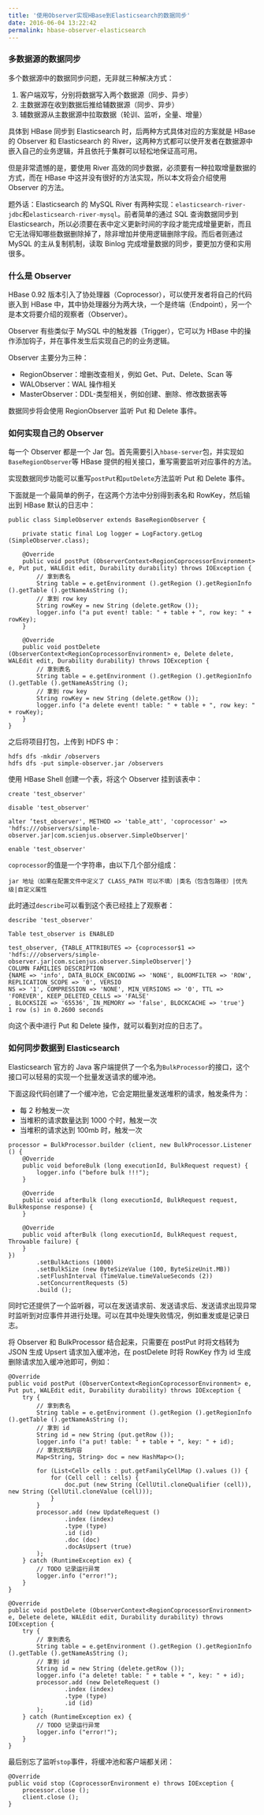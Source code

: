 ```yaml
---
title: '使用Observer实现HBase到Elasticsearch的数据同步'
date: 2016-06-04 13:22:42
permalink: hbase-observer-elasticsearch
---
```


### 多数据源的数据同步

 多个数据源中的数据同步问题，无非就三种解决方式：

1. 客户端双写，分别将数据写入两个数据源（同步、异步）
2. 主数据源在收到数据后推给辅数据源（同步、异步）
3. 辅数据源从主数据源中拉取数据（轮训、监听，全量、增量）

 具体到 HBase 同步到 Elasticsearch 时，后两种方式具体对应的方案就是 HBase 的 Observer 和 Elasticsearch 的 River，这两种方式都可以使开发者在数据源中嵌入自己的业务逻辑，并且依托于集群可以轻松地保证高可用。

 但是非常遗憾的是，要使用 River 高效的同步数据，必须要有一种拉取增量数据的方式，而在 HBase 中这并没有很好的方法实现，所以本文将会介绍使用 Observer 的方法。

 题外话：Elasticsearch 的 MySQL River 有两种实现：`elasticsearch-river-jdbc`和`elasticsearch-river-mysql`。前者简单的通过 SQL 查询数据同步到 Elasticsearch，所以必须要在表中定义更新时间的字段才能完成增量更新，而且它无法得知哪些数据删除掉了，除非增加并使用逻辑删除字段。而后者则通过 MySQL 的主从复制机制，读取 Binlog 完成增量数据的同步，要更加方便和实用很多。

### 什么是 Observer

HBase 0.92 版本引入了协处理器（Coprocessor），可以使开发者将自己的代码嵌入到 HBase 中，其中协处理器分为两大块，一个是终端（Endpoint），另一个是本文将要介绍的观察者（Observer）。

Observer 有些类似于 MySQL 中的触发器（Trigger），它可以为 HBase 中的操作添加钩子，并在事件发生后实现自己的的业务逻辑。

Observer 主要分为三种：

- RegionObserver：增删改查相关，例如 Get、Put、Delete、Scan 等
- WALObserver：WAL 操作相关
- MasterObserver：DDL-类型相关，例如创建、删除、修改数据表等

 数据同步将会使用 RegionObserver 监听 Put 和 Delete 事件。

### 如何实现自己的 Observer

 每一个 Observer 都是一个 Jar 包。首先需要引入`hbase-server`包，并实现如`BaseRegionObserver`等 HBase 提供的相关接口，重写需要监听对应事件的方法。

 实现数据同步功能可以重写`postPut`和`putDelete`方法监听 Put 和 Delete 事件。

 下面就是一个最简单的例子，在这两个方法中分别得到表名和 RowKey，然后输出到 HBase 默认的日志中：

```
public class SimpleObserver extends BaseRegionObserver {

    private static final Log logger = LogFactory.getLog (SimpleObserver.class);

    @Override
    public void postPut (ObserverContext<RegionCoprocessorEnvironment> e, Put put, WALEdit edit, Durability durability) throws IOException {
        // 拿到表名
        String table = e.getEnvironment ().getRegion ().getRegionInfo ().getTable ().getNameAsString ();
        // 拿到 row key
        String rowKey = new String (delete.getRow ());
        logger.info ("a put event! table: " + table + ", row key: " + rowKey);
    }

    @Override
    public void postDelete (ObserverContext<RegionCoprocessorEnvironment> e, Delete delete, WALEdit edit, Durability durability) throws IOException {
        // 拿到表名
        String table = e.getEnvironment ().getRegion ().getRegionInfo ().getTable ().getNameAsString ();
        // 拿到 row key
        String rowKey = new String (delete.getRow ());
        logger.info ("a delete event! table: " + table + ", row key: " + rowKey);
    }
}
```

 之后将项目打包，上传到 HDFS 中：

```
hdfs dfs -mkdir /observers
hdfs dfs -put simple-observer.jar /observers
```

 使用 HBase Shell 创建一个表，将这个 Observer 挂到该表中：

```
create 'test_observer'

disable 'test_observer'

alter ‘test_observer', METHOD => 'table_att', 'coprocessor' => 'hdfs:///observers/simple-observer.jar|com.scienjus.observer.SimpleObserver|'

enable 'test_observer'
```

`coprocessor`的值是一个字符串，由以下几个部分组成：

```
jar 地址（如果在配置文件中定义了 CLASS_PATH 可以不填）|类名（包含包路径）|优先级|自定义属性
```

 此时通过`describe`可以看到这个表已经挂上了观察者：

```
describe 'test_observer'

Table test_observer is ENABLED

test_observer, {TABLE_ATTRIBUTES => {coprocessor$1 => 'hdfs:///observers/simple-observer.jar|com.scienjus.observer.SimpleObserver|'}
COLUMN FAMILIES DESCRIPTION
{NAME => 'info', DATA_BLOCK_ENCODING => 'NONE', BLOOMFILTER => 'ROW', REPLICATION_SCOPE => '0', VERSIO
NS => '1', COMPRESSION => 'NONE', MIN_VERSIONS => '0', TTL => 'FOREVER', KEEP_DELETED_CELLS => 'FALSE'
, BLOCKSIZE => '65536', IN_MEMORY => 'false', BLOCKCACHE => 'true'}
1 row (s) in 0.2600 seconds
```

 向这个表中进行 Put 和 Delete 操作，就可以看到对应的日志了。

### 如何同步数据到 Elasticsearch

Elasticsearch 官方的 Java 客户端提供了一个名为`BulkProcessor`的接口，这个接口可以轻易的实现一个批量发送请求的缓冲池。

 下面这段代码创建了一个缓冲池，它会定期批量发送堆积的请求，触发条件为：

- 每 2 秒触发一次
- 当堆积的请求数量达到 1000 个时，触发一次
- 当堆积的请求达到 100mb 时，触发一次

```
processor = BulkProcessor.builder (client, new BulkProcessor.Listener () {
    @Override
    public void beforeBulk (long executionId, BulkRequest request) {
        logger.info ("before bulk !!!");
    }

    @Override
    public void afterBulk (long executionId, BulkRequest request, BulkResponse response) {
    }

    @Override
    public void afterBulk (long executionId, BulkRequest request, Throwable failure) {
    }
})
        .setBulkActions (1000)
        .setBulkSize (new ByteSizeValue (100, ByteSizeUnit.MB))
        .setFlushInterval (TimeValue.timeValueSeconds (2))
        .setConcurrentRequests (5)
        .build ();
```

 同时它还提供了一个监听器，可以在发送请求前、发送请求后、发送请求出现异常时监听到对应事件并进行处理。可以在其中处理失败情况，例如重发或是记录日志。

 将 Observer 和 BulkProcessor 结合起来，只需要在 postPut 时将文档转为 JSON 生成 Upsert 请求加入缓冲池，在 postDelete 时将 RowKey 作为 id 生成删除请求加入缓冲池即可，例如：

```
@Override
public void postPut (ObserverContext<RegionCoprocessorEnvironment> e, Put put, WALEdit edit, Durability durability) throws IOException {
    try {
        // 拿到表名
        String table = e.getEnvironment ().getRegion ().getRegionInfo ().getTable ().getNameAsString ();
        // 拿到 id
        String id = new String (put.getRow ());
        logger.info ("a put! table: " + table + ", key: " + id);
        // 拿到文档内容
        Map<String, String> doc = new HashMap<>();

        for (List<Cell> cells : put.getFamilyCellMap ().values ()) {
            for (Cell cell : cells) {
                doc.put (new String (CellUtil.cloneQualifier (cell)), new String (CellUtil.cloneValue (cell)));
            }
        }
        processor.add (new UpdateRequest ()
                .index (index)
                .type (type)
                .id (id)
                .doc (doc)
                .docAsUpsert (true)
        );
    } catch (RuntimeException ex) {
        // TODO 记录运行异常
        logger.info ("error!");
    }
}

@Override
public void postDelete (ObserverContext<RegionCoprocessorEnvironment> e, Delete delete, WALEdit edit, Durability durability) throws IOException {
    try {
        // 拿到表名
        String table = e.getEnvironment ().getRegion ().getRegionInfo ().getTable ().getNameAsString ();
        // 拿到 id
        String id = new String (delete.getRow ());
        logger.info ("a delete! table: " + table + ", key: " + id);
        processor.add (new DeleteRequest ()
                .index (index)
                .type (type)
                .id (id)
        );
    } catch (RuntimeException ex) {
        // TODO 记录运行异常
        logger.info ("error!");
    }
}
```

 最后别忘了监听`stop`事件，将缓冲池和客户端都关闭：

```
@Override
public void stop (CoprocessorEnvironment e) throws IOException {
    processor.close ();
    client.close ();
}
```

